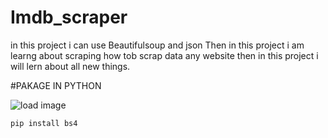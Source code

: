 # Imdb_scraper
 
 in this project i can use Beautifulsoup and json Then in this project i am learng about scraping how tob scrap data any website then in this project i will lern about all new things.
 
 
 #PAKAGE IN PYTHON<br>
 
 <img src="https://encrypted-tbn0.gstatic.com/images?q=tbn:ANd9GcQHYSPZpbkmX6EW2d-F06OZ6xZoVUK6WLQKVw&usqp=CAU" alt="load image">
 
  `pip install bs4`

